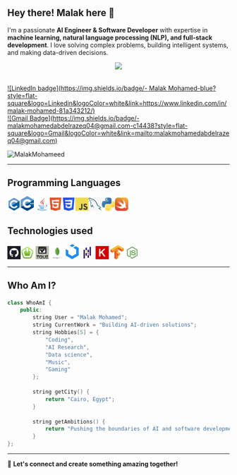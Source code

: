 ## **Hey there! Malak here** 👋  
I'm a passionate **AI Engineer & Software Developer** with expertise in **machine learning, natural language processing (NLP), and full-stack development**. I love solving complex problems, building intelligent systems, and making data-driven decisions.

<div style="text-align:center">
<img src="https://readme-typing-svg.herokuapp.com?font=&color=1E90FF&size=25&center=true&vCenter=true&width=600&height=60&lines=AI+Engineer;Machine+Learning+Specialist;Software+Developer;Data+Scientist" />
</div>

<br/>

[![LinkedIn badge](https://img.shields.io/badge/- Malak Mohamed-blue?style=flat-square&logo=Linkedin&logoColor=white&link=https://www.linkedin.com/in/malak-mohamed-81a343212/)](https://www.linkedin.com/in/malak-mohamed-81a343212/)  
[![Gmail Badge](https://img.shields.io/badge/- malakmohamedabdelrazeq04@gmail.com-c14438?style=flat-square&logo=Gmail&logoColor=white&link=mailto:malakmohamedabdelrazeq04@gmail.com)](mailto:malakmohamedabdelrazeq04@gmail.com)

<p align="left"> <img src="https://komarev.com/ghpvc/?username=MalakMohameed" alt="MalakMohameed" /> </p>

---

## Programming Languages
<img src = 'https://github.com/MalakMohameed/MalakMohameed/blob/main/Images/c_original_logo.png' width = '30'/><img src = 'https://github.com/MalakMohameed/MalakMohameed/blob/main/Images/C%2B%2BLogonobg.png' width = '30'/>  <img src = 'https://github.com/MalakMohameed/MalakMohameed/blob/main/Images/java.svg' width = '30'/><img src = 'https://github.com/MalakMohameed/MalakMohameed/blob/main/Images/HTML5_Badge.png' width = '30'/><img src = 'https://github.com/MalakMohameed/MalakMohameed/blob/main/Images/CSS3_logo.png' width = '30'/><img src = 'https://github.com/MalakMohameed/MalakMohameed/blob/main/Images/JavaScript-logo.png' width = '30'/><img src = 'https://github.com/MalakMohameed/MalakMohameed/blob/main/Images/SQL.png' width = '30'/><img src = 'https://github.com/MalakMohameed/MalakMohameed/blob/main/Images/python.png' width = '30'/><img src = 'https://github.com/MalakMohameed/MalakMohameed/blob/main/Images/swift-programming-language-icon.png' width = '30'/>

## Technologies used

<img src = 'https://github.com/MalakMohameed/MalakMohameed/blob/main/Images/github.png' title='Github' width = '30'/><img src = 'https://github.com/MalakMohameed/MalakMohameed/blob/main/Images/SFML.png' title='SFML' width = '30'/> <img src = 
'https://github.com/MalakMohameed/MalakMohameed/blob/main/Images/TGUI.png' title='TGUI' width = '30'/> <img src = 
'https://github.com/MalakMohameed/MalakMohameed/blob/main/Images/mongodb-icon-2.svg' title='MongoDB' width = '30'/>
<img src = 'https://github.com/MalakMohameed/MalakMohameed/blob/main/Images/UiKit.png' width = '30'/>
<img src = 'https://github.com/MalakMohameed/MalakMohameed/blob/main/Images/Pandas.png' width = '30'/>
<img src = 'https://github.com/MalakMohameed/MalakMohameed/blob/main/Images/Keras.png' width = '30'/>
<img src = 'https://github.com/MalakMohameed/MalakMohameed/blob/main/Images/tenserflow.png' width = '30'/>
<img src = 'https://github.com/MalakMohameed/MalakMohameed/blob/main/Images/nodejs.png' width = '30'/>


---

## **Who Am I?**
```cpp
class WhoAmI {
    public:
        string User = "Malak Mohamed";
        string CurrentWork = "Building AI-driven solutions";
        string Hobbies[5] = {
            "Coding",
            "AI Research",
            "Data science",
            "Music",
            "Gaming"
        };

        string getCity() {
            return "Cairo, Egypt";
        }

        string getAmbitions() {
            return "Pushing the boundaries of AI and software development!";
        }
};
```

---

🚀 **Let's connect and create something amazing together!**
